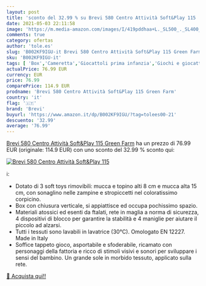 ```yaml
---
layout: post
title: 'sconto del 32.99 % su Brevi 580 Centro Attività Soft&Play 115   '
date: 2021-05-03 22:11:58
image: 'https://m.media-amazon.com/images/I/419pddhaa+L._SL500_._SL400_.jpg'
comments: true
category: ofertas
author: 'tole.es'
slug: 'B002KF9IGU-it Brevi 580 Centro Attività Soft&Play 115 Green Farm'
sku: 'B002KF9IGU-it'
tags: [ 'Box','Cameretta','Giocattoli prima infanzia','Giochi e giocattoli','Giochi per attività motorie','Mobili cameretta','Prima Infanzia','Prima infanzia','brevi', ]
actualPrice: 76.99 EUR
currency: EUR
price: 76.99
comparePrice: 114.9 EUR
prodname: 'Brevi 580 Centro Attività Soft&Play 115 Green Farm'
country: 'it'
flag: '🇮🇹'
brand: 'Brevi'
buyurl: 'https://www.amazon.it/dp/B002KF9IGU/?tag=tolees00-21'
descuento: '32.99'
average: '76.99'
---
```


[Brevi 580 Centro Attività Soft&Play 115 Green Farm](https://www.amazon.it/dp/B002KF9IGU/?tag=tolees00-21) ha un prezzo di 76.99 EUR (originale: 114.9 EUR) con uno sconto del 32.99 % sconto qui:

[![Brevi 580 Centro Attività Soft&Play 115 ](https://m.media-amazon.com/images/I/419pddhaa+L._SL500_._SL400_.jpg)](https://www.amazon.it/dp/B002KF9IGU/?tag=tolees00-21)

ℹ️:

- Dotato di 3 soft toys rimovibili: mucca e topino alti 8 cm e mucca alta 15 cm, con sonaglino nelle zampine e stropiccetti nel coloratissimo corpicino.
- Box con chiusura verticale, si appiattisce ed occupa pochissimo spazio.
- Materiali atossici ed esenti da ftalati, rete in maglia a norma di sicurezza, 4 dispositivi di blocco per garantire la stabilità e 4 maniglie per aiutare il piccolo ad alzarsi.
- Tutti i tessuti sono lavabili in lavatrice (30°C). Omologato EN 12227. Made in Italy
- Soffice tappeto gioco, asportabile e sfoderabile, ricamato con personaggi della fattoria e ricco di stimoli visivi e sonori per sviluppare i sensi del bambino. Un grande sole in morbido tessuto, applicato sulla rete.

[🛒 Acquista qui!!](https://www.amazon.it/dp/B002KF9IGU/?tag=tolees00-21)
